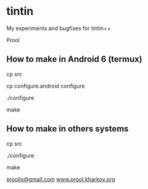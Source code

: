 # tintin

My experiments and bugfixes for tintin++

Prool

How to make in Android 6 (termux)
-------------------------------

cp src

cp configure.android configure

./configure

make

How to make in others systems
-----------------------------

cp src

./configure

make

proolix@gmail.com
www.prool.kharkov.org
